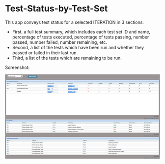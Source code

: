 Test-Status-by-Test-Set
================================

This app conveys test status for a selected ITERATION in 3 sections:

- First, a full test summary, which includes each test set ID and name, percentage of tests executed, percentage of tests passing, number passed, number failed, number remaining, etc.
- Second, a list of the tests which have been run and whether they passed or failed in their last run.
- Third, a list of the tests which are remaining to be run.

Screenshot:<P>
![](screenshot.png)
